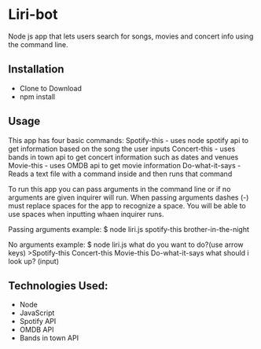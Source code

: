# Liri-bot
Node js app that lets users search for songs, movies and concert info using the command line.

## Installation
- Clone to Download
- npm install

## Usage
This app has four basic commands:
    Spotify-this  -  uses node spotify api to get information based on the song the user inputs 
    Concert-this  -  uses bands in town api to get concert information such as dates and venues 
    Movie-this    -  uses OMDB api to get movie information
    Do-what-it-says  - Reads a text file with a command inside and then runs that command
    
To run this app you can pass arguments in the command line or if no arguments are given inquirer will run.
When passing arguments dashes (-) must replace spaces for the app to recognize a space. You will be able 
to use spaces when inputting whaen inquirer runs.

   Passing arguments example: $ node liri.js spotify-this brother-in-the-night
  
   No arguments example: $ node liri.js 
                          what do you want to do?(use arrow keys)
                          >Spotify-this
                          Concert-this
                          Movie-this
                          Do-what-it-says
                         what should i look up? (input) 
                         
  ## Technologies Used:
  - Node
  - JavaScript
  - Spotify API
  - OMDB API
  - Bands in town API
    
    
